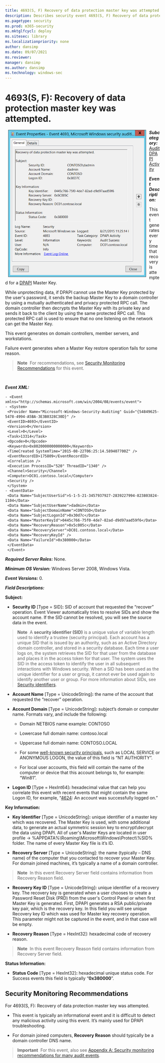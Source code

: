 ```yaml
---
title: 4693(S, F) Recovery of data protection master key was attempted. (Windows 10)
description: Describes security event 4693(S, F) Recovery of data protection master key was attempted.
ms.pagetype: security
ms.prod: m365-security
ms.mktglfcycl: deploy
ms.sitesec: library
ms.localizationpriority: none
author: dansimp
ms.date: 09/07/2021
ms.reviewer: 
manager: dansimp
ms.author: dansimp
ms.technology: windows-sec
---
```


# 4693(S, F): Recovery of data protection master key was attempted.


<img src="images/event-4693.png" alt="Event 4693 illustration" width="449" height="477" hspace="10" align="left" />

***Subcategory:***&nbsp;[Audit DPAPI Activity](audit-dpapi-activity.md)

***Event Description:***

This event generates every time that recovery is attempted for a [DPAPI](/previous-versions/ms995355(v=msdn.10)) Master Key.

While unprotecting data, if DPAPI cannot use the Master Key protected by the user's password, it sends the backup Master Key to a domain controller by using a mutually authenticated and privacy protected RPC call. The domain controller then decrypts the Master Key with its private key and sends it back to the client by using the same protected RPC call. This protected RPC call is used to ensure that no one listening on the network can get the Master Key.

This event generates on domain controllers, member servers, and workstations.

Failure event generates when a Master Key restore operation fails for some reason.

> **Note**&nbsp;&nbsp;For recommendations, see [Security Monitoring Recommendations](#security-monitoring-recommendations) for this event.

<br clear="all">

***Event XML:***
```
- <Event xmlns="http://schemas.microsoft.com/win/2004/08/events/event">
- <System>
 <Provider Name="Microsoft-Windows-Security-Auditing" Guid="{54849625-5478-4994-A5BA-3E3B0328C30D}" /> 
 <EventID>4693</EventID> 
 <Version>0</Version> 
 <Level>0</Level> 
 <Task>13314</Task> 
 <Opcode>0</Opcode> 
 <Keywords>0x8020000000000000</Keywords> 
 <TimeCreated SystemTime="2015-08-22T06:25:14.589407700Z" /> 
 <EventRecordID>175809</EventRecordID> 
 <Correlation /> 
 <Execution ProcessID="520" ThreadID="1340" /> 
 <Channel>Security</Channel> 
 <Computer>DC01.contoso.local</Computer> 
 <Security /> 
 </System>
- <EventData>
 <Data Name="SubjectUserSid">S-1-5-21-3457937927-2839227994-823803824-1104</Data> 
 <Data Name="SubjectUserName">dadmin</Data> 
 <Data Name="SubjectDomainName">CONTOSO</Data> 
 <Data Name="SubjectLogonId">0x30d7c</Data> 
 <Data Name="MasterKeyId">0445c766-75f0-4de7-82ad-d9d97aad59f6</Data> 
 <Data Name="RecoveryReason">0x5c005c</Data> 
 <Data Name="RecoveryServer">DC01.contoso.local</Data> 
 <Data Name="RecoveryKeyId" /> 
 <Data Name="FailureId">0x380000</Data> 
 </EventData>
 </Event>

```

***Required Server Roles:*** None.

***Minimum OS Version:*** Windows Server 2008, Windows Vista.

***Event Versions:*** 0.

***Field Descriptions:***

**Subject:**

-   **Security ID** \[Type = SID\]**:** SID of account that requested the “recover” operation. Event Viewer automatically tries to resolve SIDs and show the account name. If the SID cannot be resolved, you will see the source data in the event.

> **Note**&nbsp;&nbsp;A **security identifier (SID)** is a unique value of variable length used to identify a trustee (security principal). Each account has a unique SID that is issued by an authority, such as an Active Directory domain controller, and stored in a security database. Each time a user logs on, the system retrieves the SID for that user from the database and places it in the access token for that user. The system uses the SID in the access token to identify the user in all subsequent interactions with Windows security. When a SID has been used as the unique identifier for a user or group, it cannot ever be used again to identify another user or group. For more information about SIDs, see [Security identifiers](/windows/access-protection/access-control/security-identifiers).

-   **Account Name** \[Type = UnicodeString\]**:** the name of the account that requested the “recover” operation.

-   **Account Domain** \[Type = UnicodeString\]**:** subject’s domain or computer name. Formats vary, and include the following:

    -   Domain NETBIOS name example: CONTOSO

    -   Lowercase full domain name: contoso.local

    -   Uppercase full domain name: CONTOSO.LOCAL

    -   For some [well-known security principals](/windows/security/identity-protection/access-control/security-identifiers), such as LOCAL SERVICE or ANONYMOUS LOGON, the value of this field is “NT AUTHORITY”.

    -   For local user accounts, this field will contain the name of the computer or device that this account belongs to, for example: “Win81”.

-   **Logon ID** \[Type = HexInt64\]**:** hexadecimal value that can help you correlate this event with recent events that might contain the same Logon ID, for example, “[4624](event-4624.md): An account was successfully logged on.”

**Key Information:**

-   **Key Identifier** \[Type = UnicodeString\]**:** unique identifier of a master key which was recovered. The Master Key is used, with some additional data, to generate an actual symmetric session key to encrypt\\decrypt the data using DPAPI. All of user's Master Keys are located in user profile -&gt; %APPDATA%\\Roaming\\Microsoft\\Windows\\Protect\\%SID% folder. The name of every Master Key file is it’s ID.

-   **Recovery Server** \[Type = UnicodeString\]: the name (typically – DNS name) of the computer that you contacted to recover your Master Key. For domain joined machines, it’s typically a name of a domain controller.

> **Note**&nbsp;&nbsp;In this event Recovery Server field contains information from Recovery Reason field.

-   **Recovery Key ID** \[Type = UnicodeString\]**:** unique identifier of a recovery key. The recovery key is generated when a user chooses to create a Password Reset Disk (PRD) from the user's Control Panel or when first Master Key is generated. First, DPAPI generates a RSA public/private key pair, which is the recovery key. In this field you will see unique Recovery key ID which was used for Master key recovery operation. This parameter might not be captured in the event, and in that case will be empty.

-   **Recovery Reason** \[Type = HexInt32\]: hexadecimal code of recovery reason.

> **Note**&nbsp;&nbsp;In this event Recovery Reason field contains information from Recovery Server field.

**Status Information:**

-   **Status Code** \[Type = HexInt32\]**:** hexadecimal unique status code. For Success events this field is typically “**0x380000**”.

## Security Monitoring Recommendations

For 4693(S, F): Recovery of data protection master key was attempted.

-   This event is typically an informational event and it is difficult to detect any malicious activity using this event. It’s mainly used for DPAPI troubleshooting.

-   For domain joined computers, **Recovery Reason** should typically be a domain controller DNS name.

> **Important**&nbsp;&nbsp;For this event, also see [Appendix A: Security monitoring recommendations for many audit events](appendix-a-security-monitoring-recommendations-for-many-audit-events.md).